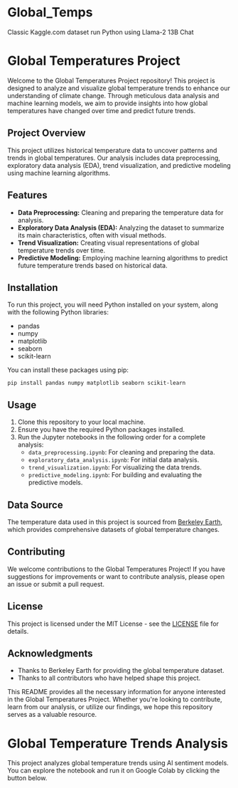 # Global_Temps
Classic Kaggle.com dataset run Python using Llama-2 13B Chat
# Global Temperatures Project

Welcome to the Global Temperatures Project repository! This project is designed to analyze and visualize global temperature trends to enhance our understanding of climate change. Through meticulous data analysis and machine learning models, we aim to provide insights into how global temperatures have changed over time and predict future trends.

## Project Overview

This project utilizes historical temperature data to uncover patterns and trends in global temperatures. Our analysis includes data preprocessing, exploratory data analysis (EDA), trend visualization, and predictive modeling using machine learning algorithms.

## Features

- **Data Preprocessing:** Cleaning and preparing the temperature data for analysis.
- **Exploratory Data Analysis (EDA):** Analyzing the dataset to summarize its main characteristics, often with visual methods.
- **Trend Visualization:** Creating visual representations of global temperature trends over time.
- **Predictive Modeling:** Employing machine learning algorithms to predict future temperature trends based on historical data.

## Installation

To run this project, you will need Python installed on your system, along with the following Python libraries:

- pandas
- numpy
- matplotlib
- seaborn
- scikit-learn

You can install these packages using pip:

```
pip install pandas numpy matplotlib seaborn scikit-learn
```

## Usage

1. Clone this repository to your local machine.
2. Ensure you have the required Python packages installed.
3. Run the Jupyter notebooks in the following order for a complete analysis:
   - `data_preprocessing.ipynb`: For cleaning and preparing the data.
   - `exploratory_data_analysis.ipynb`: For initial data analysis.
   - `trend_visualization.ipynb`: For visualizing the data trends.
   - `predictive_modeling.ipynb`: For building and evaluating the predictive models.

## Data Source

The temperature data used in this project is sourced from [Berkeley Earth](http://berkeleyearth.org/), which provides comprehensive datasets of global temperature changes.

## Contributing

We welcome contributions to the Global Temperatures Project! If you have suggestions for improvements or want to contribute analysis, please open an issue or submit a pull request.

## License

This project is licensed under the MIT License - see the [LICENSE](LICENSE) file for details.

## Acknowledgments

- Thanks to Berkeley Earth for providing the global temperature dataset.
- Thanks to all contributors who have helped shape this project.

This README provides all the necessary information for anyone interested in the Global Temperatures Project. Whether you're looking to contribute, learn from our analysis, or utilize our findings, we hope this repository serves as a valuable resource.

# Global Temperature Trends Analysis

This project analyzes global temperature trends using AI sentiment models. You can explore the notebook and run it on Google Colab by clicking the button below.


